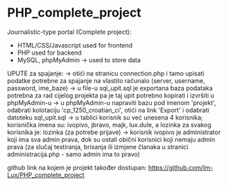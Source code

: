 # PHP_complete_project

Journalistic-type portal (Complete project):

- HTML/CSS/Javascript used for frontend
- PHP used for backend
- MySQL, phpMyAdmin -> used to store data

UPUTE za spajanje:
-> otići na stranicu connection.php i tamo upisati podatke potrebne za spajanje na vlastito računalo (server, username, password, ime_baze)
-> u file-u sql_upit.sql je exportana baza podataka potrebna za rad cijelog projekta pa je taj upit potrebno kopirati i izvršiti u phpMyAdmin-u 
-> u phpMyAdmin-u napraviti bazu pod imenom 'projekt', odabrati kolotaciju 'cp_1250_croatian_ci', otići na link 'Export' i odabrati datoteku sql_upit.sql
-> u tablici korisnik su već unesena 4 korisnika; korisnička imena su: ivopivo, jbravo, majk, lux.dule, a lozinka za svakog korisnika je: lozinka (za potrebe prijave)
-> korisnik ivopivo je administrator koji ima sva admin prava, dok su ostali obični korisnici koji nemaju admin prava (za slučaj testiranja, brisanja ili izmjene članaka u stranici administracija.php - samo admin ima to pravo)

github link na kojem je projekt također dostupan: https://github.com/Im-Lux/PHP_complete_project

